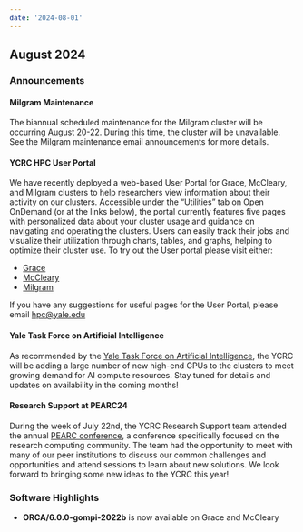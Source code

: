 ```yaml
---
date: '2024-08-01'
---
```


## August 2024

### Announcements

#### Milgram Maintenance

The biannual scheduled maintenance for the Milgram cluster will be occurring August 20-22. During this time, the cluster will be unavailable. See the Milgram maintenance email announcements for more details.

#### YCRC HPC User Portal

We have recently deployed a web-based User Portal for Grace, McCleary, and Milgram clusters to help researchers view information about their activity on our clusters. Accessible under the “Utilities” tab on Open OnDemand (or at the links below), the portal currently features five pages with personalized data about your cluster usage and guidance on navigating and operating the clusters. Users can easily track their jobs and visualize their utilization through charts, tables, and graphs, helping to optimize their cluster use. To try out the User portal please visit either:
 
- [Grace](https://ood-grace.ycrc.yale.edu/pun/sys/ycrc_userportal)
- [McCleary](https://ood-mccleary.ycrc.yale.edu/pun/sys/ycrc_userportal)
- [Milgram](https://ood-milgram.ycrc.yale.edu/pun/sys/ycrc_userportal)


If you have any suggestions for useful pages for the User Portal, please email hpc@yale.edu

#### Yale Task Force on Artificial Intelligence

As recommended by the [Yale Task Force on Artificial Intelligence](https://provost.yale.edu/news/report-yale-task-force-artificial-intelligence), the YCRC will be adding a large number of new high-end GPUs to the clusters to meet growing demand for AI compute resources. Stay tuned for details and updates on availability in the coming months!

#### Research Support at PEARC24

During the week of July 22nd, the YCRC Research Support team attended the annual [PEARC conference](https://pearc.acm.org/), a conference specifically focused on the research computing community. The team had the opportunity to meet with many of our peer institutions to discuss our common challenges and opportunities and attend sessions to learn about new solutions. We look forward to bringing some new ideas to the YCRC this year!

### Software Highlights

- **ORCA/6.0.0-gompi-2022b** is now available on Grace and McCleary